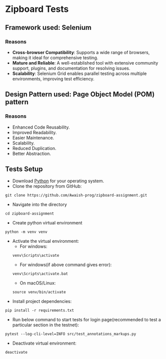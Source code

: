 # Zipboard Tests

## Framework used: Selenium

### Reasons

- **Cross-browser Compatibility**: Supports a wide range of browsers, making it ideal for comprehensive testing.
- **Mature and Reliable**: A well-established tool with extensive community support, plugins, and documentation for resolving issues.
- **Scalability**: Selenium Grid enables parallel testing across multiple environments, improving test efficiency.

## Design Pattern used: Page Object Model (POM) pattern

### Reasons

- Enhanced Code Reusability.
- Improved Readability.
- Easier Maintenance.
- Scalability.
- Reduced Duplication.
- Better Abstraction.

## Tests Setup

- Download [Python](https://www.python.org/downloads/) for your operating system.
- Clone the repository from GitHub:
```commandline
git clone https://github.com/Awaish-prog/zipboard-assignment.git
```
- Navigate into the directory
```commandline
cd zipboard-assignment
```
- Create python virtual environment
```commandline
python -m venv venv
```
- Activate the virtual environment:
    - For windows:
    ```commandline
    venv\Scripts\activate
    ```
    - For windows(if above command gives error):
    ```commandline
    venv\Scripts\activate.bat
    ```
    - On macOS/Linux:
    ```commandline
    source venv/bin/activate
    ```
- Install project dependencies:
```commandline
pip install -r requirements.txt
```

- Run below command to start tests for login page(recommended to test a particular section in the testnet):
```commandline
pytest --log-cli-level=INFO src/test_annotations_markups.py
```

- Deactivate virtual environment:
```commandline
deactivate
```